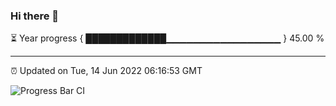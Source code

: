### Hi there 👋

⏳ Year progress { █████████████▁▁▁▁▁▁▁▁▁▁▁▁▁▁▁▁▁ } 45.00 %

---

⏰ Updated on Tue, 14 Jun 2022 06:16:53 GMT

![Progress Bar CI](https://github.com/liununu/liununu/workflows/Progress%20Bar%20CI/badge.svg)
